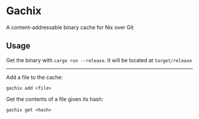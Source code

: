 # Gachix

A content-addressable binary cache for Nix over Git

## Usage

Get the binary with `cargo run --release`. It will be located at
`target/release`

---

Add a file to the cache:

```
gachix add <file>
```

Get the contents of a file given its hash:

```
gachix get <hash>
```
